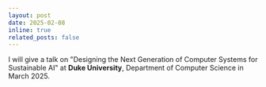 ```yaml
---
layout: post
date: 2025-02-08
inline: true
related_posts: false
---
```


I will give a talk on "Designing the Next Generation of Computer Systems for Sustainable AI" at **Duke University**, Department of Computer Science in March 2025. 